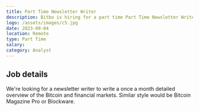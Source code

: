```yaml
---
title: Part Time Newsletter Writer
description: Bitbo is hiring for a part time Part Time Newsletter Writer since Feb 08, 2023. Apply today.
logo: /assets/images/c5.jpg
date: 2023-09-04
location: Remote
type: Part Time
salary: 
category: Analyst
---
```


## Job details

We're looking for a newsletter writer to write a once a month detailed overview of the Bitcoin and financial markets. Similar style would be Bitcoin Magazine Pro or Blockware.
